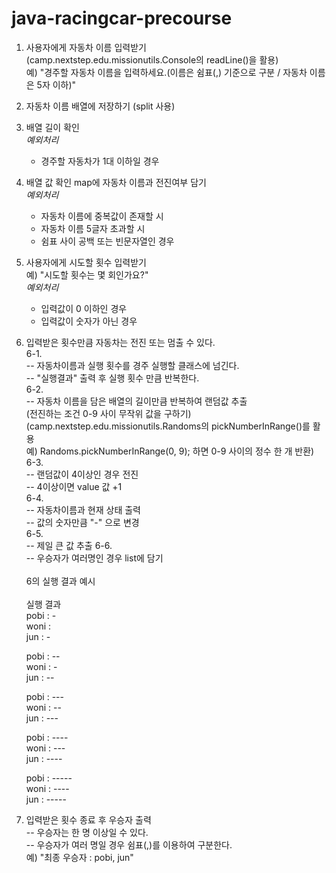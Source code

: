 # java-racingcar-precourse

1. 사용자에게 자동차 이름 입력받기 <br>
   (camp.nextstep.edu.missionutils.Console의 readLine()을 활용) <br>
   예) "경주할 자동차 이름을 입력하세요.(이름은 쉼표(,) 기준으로 구분 / 자동차 이름은 5자 이하)" <br>
2. 자동차 이름 배열에 저장하기 (split 사용) <br>
3. 배열 길이 확인 <br>
   _예외처리_
   - 경주할 자동차가 1대 이하일 경우
4. 배열 값 확인 map에 자동차 이름과 전진여부 담기<br>
   _예외처리_
   - 자동차 이름에 중복값이 존재할 시
   - 자동차 이름 5글자 초과할 시
   - 쉼표 사이 공백 또는 빈문자열인 경우
5. 사용자에게 시도할 횟수 입력받기 <br>
   예) "시도할 횟수는 몇 회인가요?" <br>
    _예외처리_
   - 입력값이 0 이하인 경우 
   - 입력값이 숫자가 아닌 경우 <br>    
6. 입력받은 횟수만큼 자동차는 전진 또는 멈출 수 있다. <br>
6-1. <br>
   -- 자동차이름과 실행 횟수를 경주 실행할 클래스에 넘긴다. <br>
   -- "실행결과" 출력 후 실행 횟수 만큼 반복한다.<br>
6-2. <br>
   -- 자동차 이름을 담은 배열의 길이만큼 반복하여 랜덤값 추출<br>
      (전진하는 조건 0-9 사이 무작위 값을 구하기)<br>
      (camp.nextstep.edu.missionutils.Randoms의 pickNumberInRange()를 활용 <br>
      예) Randoms.pickNumberInRange(0, 9); 하면 0-9 사이의 정수 한 개 반환) <br>
6-3. <br>
   -- 랜덤값이 4이상인 경우 전진 <br>
   -- 4이상이면 value 값 +1 <br>
6-4. <br>
   -- 자동차이름과 현재 상태 출력 <br>
   -- 값의 숫자만큼 "-" 으로 변경 <br>
6-5. <br>
   -- 제일 큰 값 추출
6-6. <br>
   -- 우승자가 여러명인 경우 list에 담기 <br>
    <br>
6의 실행 결과 예시  <br> <br>
   실행 결과 <br>
    pobi : - <br>
    woni : <br>
    jun : -<br>
    
    pobi : --<br>
    woni : -<br>
    jun : --<br>
    
    pobi : ---<br>
    woni : --<br>
    jun : ---<br>
    
    pobi : ----<br>
    woni : ---<br>
    jun : ----<br>
    
    pobi : -----<br>
    woni : ----<br>
    jun : -----<br>
7. 입력받은 횟수 종료 후 우승자 출력 <br>
   -- 우승자는 한 명 이상일 수 있다. <br>
   -- 우승자가 여러 명일 경우 쉼표(,)를 이용하여 구분한다. <br>
   예) "최종 우승자 : pobi, jun"  

